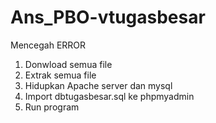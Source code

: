 # Ans_PBO-vtugasbesar

Mencegah ERROR 
1. Donwload semua file
2. Extrak semua file 
3. Hidupkan Apache server dan mysql
4. Import dbtugasbesar.sql ke phpmyadmin
5. Run program
